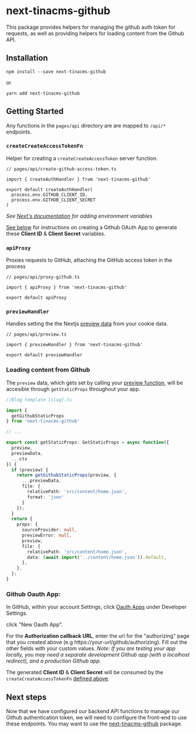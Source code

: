 # next-tinacms-github

This package provides helpers for managing the github auth token for requests, as well as
providing helpers for loading content from the Github API.

## Installation

```
npm install --save next-tinacms-github
```

or

```
yarn add next-tinacms-github
```

## Getting Started

Any functions in the `pages/api` directory are are mapped to `/api/*` endpoints.


### `createCreateAccessTokenFn`

Helper for creating a `createCreateAccessToken` server function.

```
// pages/api/create-github-access-token.ts

import { createAuthHandler } from 'next-tinacms-github'

export default createAuthHandler(
  process.env.GITHUB_CLIENT_ID,
  process.env.GITHUB_CLIENT_SECRET
)
```

_See [Next's documentation](https://nextjs.org/docs/api-reference/next.config.js/environment-variables) for adding environment variables_

[See below](#github-oauth-app) for instructions on creating a Github OAuth App to generate these **Client ID** & **Client Secret** variables.

### `apiProxy`

Proxies requests to GitHub, attaching the GitHub access token in the process

```
// pages/api/proxy-github.ts

import { apiProxy } from 'next-tinacms-github'

export default apiProxy
```

### `previewHandler`

Handles setting the the Nextjs [preview data](https://nextjs.org/docs/advanced-features/preview-mode) from your cookie data.

```
// pages/api/preview.ts

import { previewHandler } from 'next-tinacms-github'

export default previewHandler
```

### Loading content from Github

The `preview` data, which gets set by calling your [preview function](#previewhandler), will be accesible through `getStaticProps` throughout your app.

```ts
//Blog template [slug].ts

import {
  getGithubStaticProps
} from 'next-tinacms-github'

// ...

export const getStaticProps: GetStaticProps = async function({
  preview,
  previewData,
  ...ctx
}) {
  if (preview) {
    return getGithubStaticProps(preview, {
      ...previewData,
      file: {
        relativePath: 'src/content/home.json',
        format: 'json'
      }
    });
  }
  return {
    props: {
      sourceProvider: null,
      previewError: null,
      preview,
      file: {
        relativePath: 'src/content/home.json',
        data: (await import('../content/home.json')).default,
      },
    },
  };
}
```


### Github Oauth App:

In GitHub, within your account Settings, click [Oauth Apps](https://github.com/settings/developers) under Developer Settings.

click "New Oauth App".

For the **Authorization callback URL**, enter the url for the "authorizing" page that you created above (e.g https://your-url/github/authorizing). Fill out the other fields with your custom values.
_Note: If you are testing your app locally, you may need a separate development Github app (with a localhost redirect), and a production Github app._

The generated **Client ID** & **Client Secret** will be consumed by the `createCreateAccessTokenFn` [defined above](#createcreateaccesstokenfn).

## Next steps

Now that we have configured our backend API functions to manage our Github authentication token, we will need to configure the front-end to use these endpoints.
You may want to use the [next-tinacms-github](https://github.com/tinacms/tinacms/tree/master/packages/react-tinacms-github) package.
